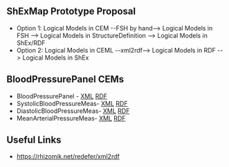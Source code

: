 

## ShExMap Prototype Proposal
* Option 1: Logical Models in CEM --FSH by hand--> Logical Models in FSH --> Logical Models in StructureDefinition --> Logical Models in ShEx/RDF
* Option 2: Logical Models in CEML --xml2rdf--> Logical Models in RDF --> Logical Models in ShEx


## BloodPressurePanel CEMs
* BloodPressurePanel - [XML](https://raw.githubusercontent.com/fhircat/cdm-fhir/master/ceml/BloodPressurePanel.xml)  [RDF](https://redefer.rhizomik.net/xml2rdf?xml=https://raw.githubusercontent.com/fhircat/cdm-fhir/master/ceml/BloodPressurePanel.xml)
* SystolicBloodPressureMeas- [XML](https://raw.githubusercontent.com/fhircat/cdm-fhir/master/ceml/SystolicBloodPressureMeas.xml)  [RDF](https://redefer.rhizomik.net/xml2rdf?xml=https://raw.githubusercontent.com/fhircat/cdm-fhir/master/ceml/SystolicBloodPressureMeas.xml)
* DiastolicBloodPressureMeas- [XML](https://github.com/fhircat/cdm-fhir/blob/master/ceml/DiastolicBloodPressureMeas.xml)  [RDF](https://redefer.rhizomik.net/xml2rdf?xml=https://github.com/fhircat/cdm-fhir/blob/master/ceml/DiastolicBloodPressureMeas.xml)
* MeanArterialPressureMeas- [XML](https://raw.githubusercontent.com/fhircat/cdm-fhir/master/ceml/MeanArterialPressureMeas.xml)  [RDF](https://redefer.rhizomik.net/xml2rdf?https://raw.githubusercontent.com/fhircat/cdm-fhir/master/ceml/MeanArterialPressureMeas.xml)


## Useful Links
* https://rhizomik.net/redefer/xml2rdf
